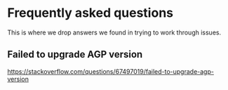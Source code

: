 # Frequently asked questions

This is where we drop answers we found in trying to work through issues.

## Failed to upgrade AGP version

<https://stackoverflow.com/questions/67497019/failed-to-upgrade-agp-version>
